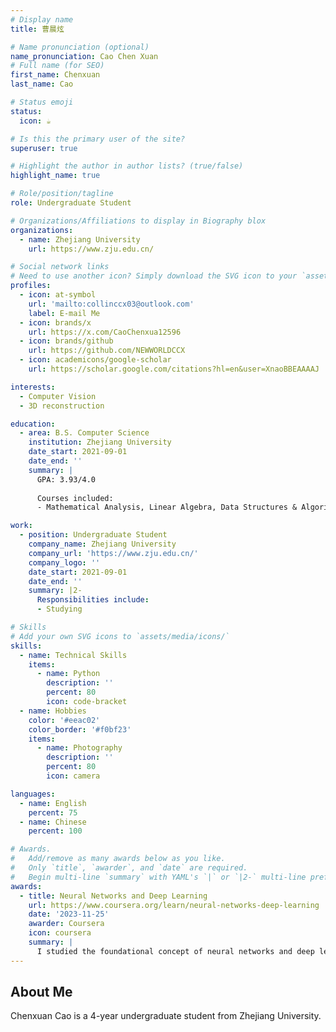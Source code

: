 ```yaml
---
# Display name
title: 曹晨炫

# Name pronunciation (optional)
name_pronunciation: Cao Chen Xuan
# Full name (for SEO)
first_name: Chenxuan
last_name: Cao

# Status emoji
status:
  icon: ☕️

# Is this the primary user of the site?
superuser: true

# Highlight the author in author lists? (true/false)
highlight_name: true

# Role/position/tagline
role: Undergraduate Student

# Organizations/Affiliations to display in Biography blox
organizations:
  - name: Zhejiang University
    url: https://www.zju.edu.cn/

# Social network links
# Need to use another icon? Simply download the SVG icon to your `assets/media/icons/` folder.
profiles:
  - icon: at-symbol
    url: 'mailto:collinccx03@outlook.com'
    label: E-mail Me
  - icon: brands/x
    url: https://x.com/CaoChenxua12596
  - icon: brands/github
    url: https://github.com/NEWWORLDCCX
  - icon: academicons/google-scholar
    url: https://scholar.google.com/citations?hl=en&user=XnaoBBEAAAAJ

interests:
  - Computer Vision
  - 3D reconstruction

education:
  - area: B.S. Computer Science
    institution: Zhejiang University
    date_start: 2021-09-01
    date_end: ''
    summary: |
      GPA: 3.93/4.0
      
      Courses included:
      - Mathematical Analysis, Linear Algebra, Data Structures & Algorithms, Database System, Object-Oriented Programming,  Introduction to Deep Learning...

work:
  - position: Undergraduate Student
    company_name: Zhejiang University
    company_url: 'https://www.zju.edu.cn/'
    company_logo: ''
    date_start: 2021-09-01
    date_end: ''
    summary: |2-
      Responsibilities include:
      - Studying

# Skills
# Add your own SVG icons to `assets/media/icons/`
skills:
  - name: Technical Skills
    items:
      - name: Python
        description: ''
        percent: 80
        icon: code-bracket
  - name: Hobbies
    color: '#eeac02'
    color_border: '#f0bf23'
    items:
      - name: Photography
        description: ''
        percent: 80
        icon: camera

languages:
  - name: English
    percent: 75
  - name: Chinese
    percent: 100

# Awards.
#   Add/remove as many awards below as you like.
#   Only `title`, `awarder`, and `date` are required.
#   Begin multi-line `summary` with YAML's `|` or `|2-` multi-line prefix and indent 2 spaces below.
awards:
  - title: Neural Networks and Deep Learning
    url: https://www.coursera.org/learn/neural-networks-deep-learning
    date: '2023-11-25'
    awarder: Coursera
    icon: coursera
    summary: |
      I studied the foundational concept of neural networks and deep learning. By the end, I was familiar with the significant technological trends driving the rise of deep learning; build, train, and apply fully connected deep neural networks; implement efficient (vectorized) neural networks; identify key parameters in a neural network’s architecture; and apply deep learning to your own applications.
---
```


## About Me

Chenxuan Cao is a 4-year undergraduate student from Zhejiang University.
